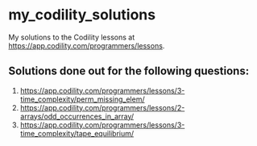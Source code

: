# my_codility_solutions
My solutions to the Codility lessons at https://app.codility.com/programmers/lessons.

## Solutions done out for the following questions:
1. https://app.codility.com/programmers/lessons/3-time_complexity/perm_missing_elem/
2. https://app.codility.com/programmers/lessons/2-arrays/odd_occurrences_in_array/
3. https://app.codility.com/programmers/lessons/3-time_complexity/tape_equilibrium/
